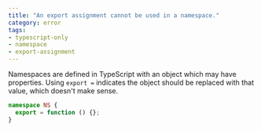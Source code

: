```yaml
---
title: "An export assignment cannot be used in a namespace."
category: error
tags:
- typescript-only
- namespace
- export-assignment
---
```


Namespaces are defined in TypeScript with an object which may have properties.
Using `export =` indicates the object should be replaced with that value, which
doesn't make sense.

```ts
namespace NS {
  export = function () {};
}
```
